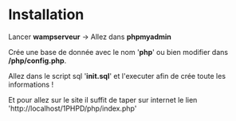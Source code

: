# Installation

Lancer **wampserveur** -> Allez dans **phpmyadmin**

Crée une base de donnée avec le nom '**php**' ou bien modifier dans **/php/config.php**.

Allez dans le script sql '**init.sql**' et l'executer afin de crée toute les informations !

Et pour allez sur le site il suffit de taper sur internet le lien 'http://localhost/1PHPD/php/index.php'